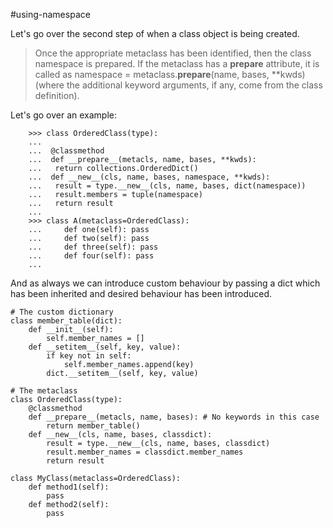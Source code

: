 #using-namespace


Let's go over the second step of when a class object is being created. 

> Once the appropriate metaclass has been identified, then the class namespace is prepared. If the metaclass has a __prepare__ attribute, it is called as namespace = metaclass.__prepare__(name, bases, **kwds) (where the additional keyword arguments, if any, come from the class definition).


Let's go over an example: 


```
	>>> class OrderedClass(type):
	... 
	...  @classmethod
	...  def __prepare__(metacls, name, bases, **kwds):
	...   return collections.OrderedDict()
	...  def __new__(cls, name, bases, namespace, **kwds):
	...   result = type.__new__(cls, name, bases, dict(namespace))
	...   result.members = tuple(namespace)
	...   return result
	... 
	>>> class A(metaclass=OrderedClass):
	...     def one(self): pass
	...     def two(self): pass
	...     def three(self): pass
	...     def four(self): pass
	... 

```

And as always we can introduce custom behaviour by passing a dict which has been inherited and desired behaviour has been introduced.  

```
# The custom dictionary
class member_table(dict):
    def __init__(self):
        self.member_names = []
    def __setitem__(self, key, value):
        if key not in self:
            self.member_names.append(key)
        dict.__setitem__(self, key, value)

# The metaclass
class OrderedClass(type):
    @classmethod
    def __prepare__(metacls, name, bases): # No keywords in this case
        return member_table()
    def __new__(cls, name, bases, classdict):
        result = type.__new__(cls, name, bases, classdict)
        result.member_names = classdict.member_names
        return result

class MyClass(metaclass=OrderedClass):
    def method1(self):
        pass
    def method2(self):
        pass

```